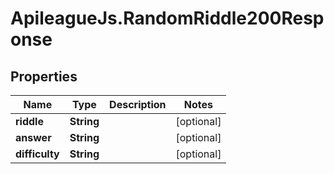 # ApileagueJs.RandomRiddle200Response

## Properties

Name | Type | Description | Notes
------------ | ------------- | ------------- | -------------
**riddle** | **String** |  | [optional] 
**answer** | **String** |  | [optional] 
**difficulty** | **String** |  | [optional] 



